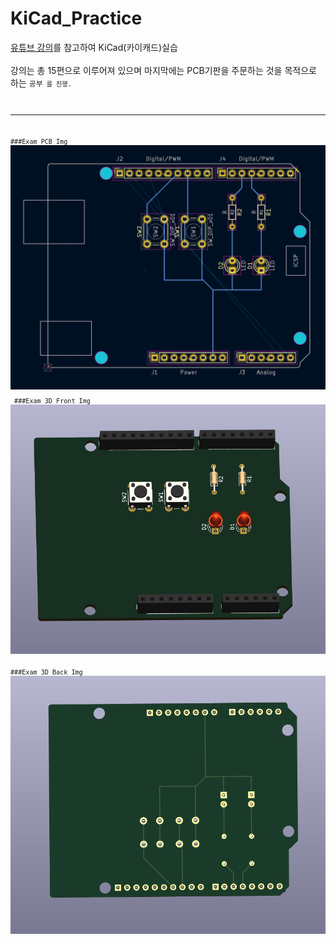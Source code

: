 # KiCad_Practice

[유튜브 강의](https://www.youtube.com/watch?v=MrIUESCI15k&list=PLj5NnUk28LOecGFEXqgYY5xdjfHh7dqTh)를 참고하여 KiCad(카이캐드)실습   
<br>
강의는 총 15편으로 이루어져 있으며 마지막에는 PCB기판을 주문하는 것을 목적으로 하는 <code>공부<code/> 를 진행.   
***
###Exam PCB Img
![pcb](./img/Day1_2번_결과물_PCB도면.png)
<br><br>
###Exam 3D Front Img
![3DF](./img/Day1_2번_결과물_3D_View_Front.png)
<br><br>
###Exam 3D Back Img
![3DB](./img/Day1_2번_결과물_3D_View_Back.png)
